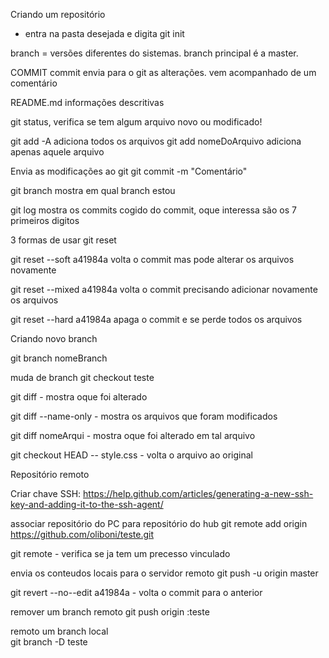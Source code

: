 Criando um repositório
 - entra na pasta desejada e digita git init

 branch = versões diferentes do sistemas.
 branch principal é a master.

 COMMIT
 commit envia para o git as alterações.
 vem acompanhado de um comentário

 README.md informações descritivas

 git status, verifica se tem algum arquivo novo ou modificado!

 git add -A adiciona todos os arquivos
 git add nomeDoArquivo adiciona apenas aquele arquivo

Envia as modificações ao git
 git commit -m "Comentário"

 git branch mostra em qual branch estou
 
 git log mostra os commits
 cogido do commit, oque interessa são os 7 primeiros digitos

 3 formas de usar git reset
 
 git reset --soft a41984a volta o commit mas pode alterar os arquivos novamente
 
 git reset --mixed a41984a volta o commit precisando adicionar novamente os arquivos

 git reset --hard a41984a apaga o commit e se perde todos os arquivos


 Criando novo branch

  git branch nomeBranch

  muda de branch
  git checkout teste


git diff -  mostra oque foi alterado

git diff --name-only - mostra os arquivos que foram modificados

git diff nomeArqui - mostra oque foi alterado em tal arquivo

git checkout HEAD -- style.css - volta o arquivo ao original


Repositório remoto

Criar chave SSH: 
https://help.github.com/articles/generating-a-new-ssh-key-and-adding-it-to-the-ssh-agent/

associar repositório do PC para repositório do hub 
git remote add origin https://github.com/oliboni/teste.git

git remote - verifica se ja tem um precesso vinculado

envia os conteudos locais para o servidor remoto
git push -u origin master


git revert --no--edit a41984a	- volta o commit para o anterior

remover um branch remoto
 git push origin :teste

remoto um	branch local	
 git branch -D teste




 